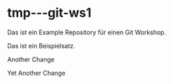 # tmp---git-ws1

Das ist ein Example Repository für einen Git Workshop.

Das ist ein Beispielsatz.

Another Change

Yet Another Change
